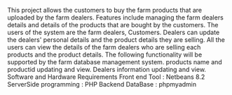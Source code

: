 
This project allows the customers to buy the farm products that are uploaded by the farm dealers. Features include managing the farm dealers details and details of the products that are bought by the customers. The users of the system are the farm dealers, Customers. Dealers can update the dealers' personal details and the product details they are selling. All the users can view the details of the farm dealers who are selling each products and the product details. The following functionality will be supported by the farm database management system. products name and productid updating and view. Dealers information updating and view.
Software and Hardware Requirements Front end Tool : Netbeans 8.2 ServerSide programming : PHP Backend DataBase : phpmyadmin
